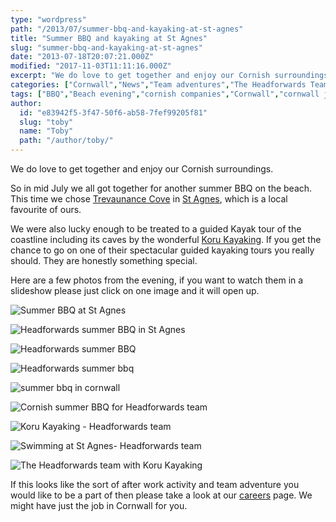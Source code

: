 ```yaml
---
type: "wordpress"
path: "/2013/07/summer-bbq-and-kayaking-at-st-agnes"
title: "Summer BBQ and kayaking at St Agnes"
slug: "summer-bbq-and-kayaking-at-st-agnes"
date: "2013-07-18T20:07:21.000Z"
modified: "2017-11-03T11:11:16.000Z"
excerpt: "We do love to get together and enjoy our Cornish surroundings. So in mid July we all got together for another summer BBQ on the beach. This time we chose Trevaunance Cove in St Agnes, which is a local favourite of ours. We were also lucky enough to be treated to a guided Kayak tour …"
categories: ["Cornwall","News","Team adventures","The Headforwards Team"]
tags: ["BBQ","Beach evening","cornish companies","Cornwall","cornwall jobs","jobs in cornwall","koru","koru kayaking","software careers","software careers cornwall","software companies","software company uk","st agnes","st agnes cornwall","summer bbq","trevaunance cove","work activities"]
author:
  id: "e83942f5-3f47-50f6-ab58-7fef99205f81"
  slug: "toby"
  name: "Toby"
  path: "/author/toby/"
---
```

We do love to get together and enjoy our Cornish surroundings.

So in mid July we all got together for another summer BBQ on the beach. This time we chose [Trevaunance Cove](http://www.cornwall-online.co.uk/carrick/stagnes-trevaunancecove.asp) in [St Agnes](http://www.nationaltrust.org.uk/st-agnes-and-chapel-porth/), which is a local favourite of ours.

We were also lucky enough to be treated to a guided Kayak tour of the coastline including its caves by the wonderful [Koru Kayaking](http://korukayaking.co.uk/). If you get the chance to go on one of their spectacular guided kayaking tours you really should. They are honestly something special.

Here are a few photos from the evening, if you want to watch them in a slideshow please just click on one image and it will open up.

![Summer BBQ at St Agnes](/wp-content/uploads/2014/01/ST-Agnes-122.jpg)

![Headforwards summer BBQ in St Agnes](/wp-content/uploads/2014/01/St-Agnes-12.jpg)

![Headforwards summer BBQ](/wp-content/uploads/2014/01/St-Agnes-31.jpg)

![Headforwards summer bbq](/wp-content/uploads/2014/01/st-Agnes18.jpg)

![summer bbq in cornwall](/wp-content/uploads/2014/01/St-Agnes-17.jpg)

![Cornish summer BBQ for Headforwards team](/wp-content/uploads/2014/01/St-Agnes-19.jpg)

![Koru Kayaking - Headforwards team ](/wp-content/uploads/2014/01/St-Agnes-91.jpg)

![Swimming at St Agnes- Headforwards team ](/wp-content/uploads/2014/01/St-Agnes22.jpg)

![The Headforwards team with Koru Kayaking ](/wp-content/uploads/2014/01/St-Agnes-101.jpg)

If this looks like the sort of after work activity and team adventure you would like to be a part of then please take a look at our [careers](http://www.headforwards.com/careers/) page. We might have just the job in Cornwall for you.